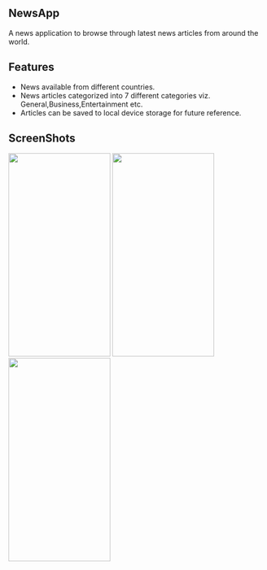    
## NewsApp
A news application to browse through latest news articles from around the world.
 

## Features
* News  available from different countries.
* News articles categorized into 7 different categories viz. General,Business,Entertainment etc.
* Articles can be saved to local device storage for future reference.

## ScreenShots
<img src="https://github.com/SATVIKSH/news_app/blob/main/imag1.jpg" width="200" height="400">      <img src="https://github.com/SATVIKSH/news_app/blob/main/image2.jpg" width="200" height="400">       <img src="https://github.com/SATVIKSH/news_app/blob/main/image3.jpg" width="200" height="400">




